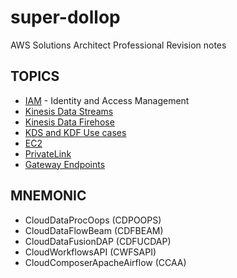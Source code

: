 # super-dollop
AWS Solutions Architect Professional Revision notes

## TOPICS

- [IAM](iam.md) - Identity and Access Management
- [Kinesis Data Streams](kds.md)
- [Kinesis Data Firehose](kdf.md)
- [KDS and KDF Use cases](kds_vs_kdf.md)
- [EC2](ec2.md)
- [PrivateLink](privatelink.md)
- [Gateway Endpoints](gateway_endpoints.md)


## MNEMONIC

- CloudDataProcOops (CDPOOPS)
- CloudDataFlowBeam (CDFBEAM)
- CloudDataFusionDAP (CDFUCDAP)
- CloudWorkflowsAPI (CWFSAPI)
- CloudComposerApacheAirflow (CCAA)
